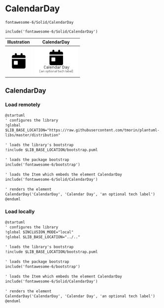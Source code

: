 # CalendarDay


```text
fontawesome-6/Solid/CalendarDay
```

```text
include('fontawesome-6/Solid/CalendarDay')
```



| Illustration | CalendarDay |
| :---: | :---: |
| ![illustration for Illustration](../../fontawesome-6/Solid/CalendarDay.png) | ![illustration for CalendarDay](../../fontawesome-6/Solid/CalendarDay.Local.png) |




## CalendarDay

### Load remotely
```plantuml
@startuml
' configures the library
!global $LIB_BASE_LOCATION="https://raw.githubusercontent.com/tmorin/plantuml-libs/master/distribution"

' loads the library's bootstrap
!include $LIB_BASE_LOCATION/bootstrap.puml

' loads the package bootstrap
include('fontawesome-6/bootstrap')

' loads the Item which embeds the element CalendarDay
include('fontawesome-6/Solid/CalendarDay')

' renders the element
CalendarDay('CalendarDay', 'Calendar Day', 'an optional tech label')
@enduml
```

### Load locally
```plantuml
@startuml
' configures the library
!global $INCLUSION_MODE="local"
!global $LIB_BASE_LOCATION="../.."

' loads the library's bootstrap
!include $LIB_BASE_LOCATION/bootstrap.puml

' loads the package bootstrap
include('fontawesome-6/bootstrap')

' loads the Item which embeds the element CalendarDay
include('fontawesome-6/Solid/CalendarDay')

' renders the element
CalendarDay('CalendarDay', 'Calendar Day', 'an optional tech label')
@enduml
```

